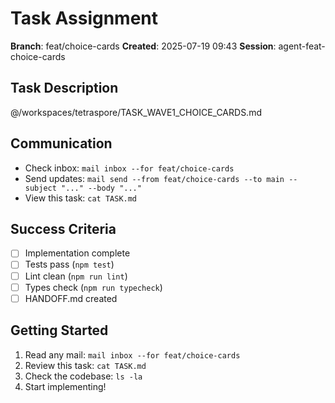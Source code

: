 # Task Assignment

**Branch**: feat/choice-cards
**Created**: 2025-07-19 09:43
**Session**: agent-feat-choice-cards

## Task Description
@/workspaces/tetraspore/TASK_WAVE1_CHOICE_CARDS.md

## Communication
- Check inbox: `mail inbox --for feat/choice-cards`
- Send updates: `mail send --from feat/choice-cards --to main --subject "..." --body "..."`
- View this task: `cat TASK.md`

## Success Criteria
- [ ] Implementation complete
- [ ] Tests pass (`npm test`)
- [ ] Lint clean (`npm run lint`)
- [ ] Types check (`npm run typecheck`)
- [ ] HANDOFF.md created

## Getting Started
1. Read any mail: `mail inbox --for feat/choice-cards`
2. Review this task: `cat TASK.md`
3. Check the codebase: `ls -la`
4. Start implementing!
